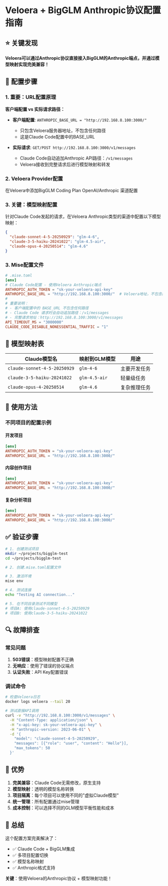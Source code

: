 # Veloera + BigGLM Anthropic协议配置指南

## ⭐ 关键发现

**Veloera可以通过Anthropic协议直接接入BigGLM的Anthropic端点，并通过模型映射实现完美兼容！**

## 🔧 配置步骤

### 1. 重要：URL配置原理

**客户端配置 vs 实际请求路径：**

- **客户端配置**: `ANTHROPIC_BASE_URL = "http://192.168.8.100:3000/"`
  - 只包含Veloera服务器地址，不包含任何路径
  - 这是Claude Code配置中的BASE_URL

- **实际请求**: `GET/POST http://192.168.8.100:3000/v1/messages`
  - Claude Code自动追加Anthropic API路径：`/v1/messages`
  - Veloera接收到完整请求后进行模型映射和转发

### 2. Veloera Provider配置

在Veloera中添加BigGLM Coding Plan OpenAI/Anthropic 渠道配置

### 3. 关键：模型映射配置

针对Claude Code发起的请求，在Veloera Anthropic类型的渠道中配置以下模型映射：

```json
{
  "claude-sonnet-4-5-20250929": "glm-4-6",
  "claude-3-5-haiku-20241022": "glm-4.5-air",
  "claude-opus-4-20250514": "glm-4.6"
}
```

### 3. Mise配置文件

```toml
# .mise.toml
[env]
# Claude Code配置 - 使用Veloera Anthropic端点
ANTHROPIC_AUTH_TOKEN = "sk-your-veloera-api-key"
ANTHROPIC_BASE_URL = "http://192.168.8.100:3000/"  # Veloera地址，不包含路径
#
# 重要说明：
# - 客户端配置中的 BASE_URL 不包含任何路径
# - Claude Code 请求时会自动追加路径：/v1/messages
# - 完整请求地址：http://192.168.8.100:3000/v1/messages
API_TIMEOUT_MS = "3000000"
CLAUDE_CODE_DISABLE_NONESSENTIAL_TRAFFIC = "1"
```

## 🎯 模型映射表

| Claude模型名 | 映射到GLM模型 | 用途 |
|-------------|--------------|------|
| `claude-sonnet-4-5-20250929` | `glm-4-6` | 主要开发任务 |
| `claude-3-5-haiku-20241022` | `glm-4.5-air` | 轻量级任务 |
| `claude-opus-4-20250514` | `glm-4.6` | 复杂推理任务 |

## 🚀 使用方法

### 不同项目的配置示例

#### 开发项目
```toml
[env]
ANTHROPIC_AUTH_TOKEN = "sk-your-veloera-api-key"
ANTHROPIC_BASE_URL = "http://192.168.8.100:3000/"
```

#### 内容创作项目
```toml
[env]
ANTHROPIC_AUTH_TOKEN = "sk-your-veloera-api-key"
ANTHROPIC_BASE_URL = "http://192.168.8.100:3000/"
```

#### 复杂分析项目
```toml
[env]
ANTHROPIC_AUTH_TOKEN = "sk-your-veloera-api-key"
ANTHROPIC_BASE_URL = "http://192.168.8.100:3000/"
```

## ✅ 验证步骤

```bash
# 1. 创建测试项目
mkdir ~/projects/bigglm-test
cd ~/projects/bigglm-test

# 2. 创建.mise.toml配置文件

# 3. 激活环境
mise env

# 4. 测试连接
echo "Testing AI connection..."

# 5. 在不同目录测试不同模型
# 项目A: 使用claude-sonnet-4-5-20250929
# 项目B: 使用claude-3-5-haiku-20241022
```

## 🔍 故障排查

### 常见问题

1. **503错误**：模型映射配置不正确
2. **无响应**：使用了错误的协议端点
3. **认证失败**：API Key配置错误

### 调试命令

```bash
# 检查Veloera日志
docker logs veloera --tail 20

# 测试直接API调用
curl -v "http://192.168.8.100:3000/v1/messages" \
  -H "Content-Type: application/json" \
  -H "x-api-key: sk-your-veloera-api-key" \
  -H "anthropic-version: 2023-06-01" \
  -d '{
    "model": "claude-sonnet-4-5-20250929",
    "messages": [{"role": "user", "content": "Hello"}],
    "max_tokens": 50
  }'
```

## 🎉 优势

1. **完美兼容**：Claude Code无需修改，原生支持
2. **模型映射**：透明的模型名称转换
3. **项目隔离**：每个项目可以使用不同的"虚拟Claude模型"
4. **统一管理**：所有配置通过mise管理
5. **成本控制**：可以选择不同的GLM模型平衡性能和成本

## 📝 总结

这个配置方案完美解决了：
- ✅ Claude Code + BigGLM集成
- ✅ 多项目配置切换
- ✅ 模型名称映射
- ✅ Anthropic格式支持

**关键**：使用Veloera的Anthropic协议 + 模型映射功能！